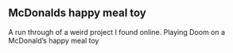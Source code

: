 ## McDonalds happy meal toy

A run through of a weird project I found online. Playing Doom on a McDonald’s happy meal toy


